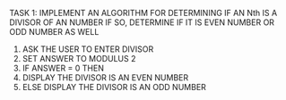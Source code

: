 TASK 1: IMPLEMENT AN ALGORITHM FOR DETERMINING IF AN Nth IS A DIVISOR
OF AN NUMBER IF SO, DETERMINE IF IT IS EVEN NUMBER OR ODD NUMBER AS
WELL
1) ASK THE USER TO ENTER DIVISOR
2) SET ANSWER TO MODULUS 2
3) IF ANSWER = 0 THEN
4) DISPLAY THE DIVISOR IS AN EVEN NUMBER
5) ELSE DISPLAY THE DIVISOR IS AN ODD NUMBER
